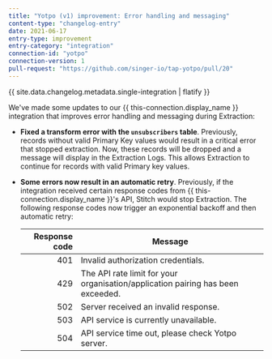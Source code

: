 ```yaml
---
title: "Yotpo (v1) improvement: Error handling and messaging"
content-type: "changelog-entry"
date: 2021-06-17
entry-type: improvement
entry-category: "integration"
connection-id: "yotpo"
connection-version: 1
pull-request: "https://github.com/singer-io/tap-yotpo/pull/20"
---
```

{{ site.data.changelog.metadata.single-integration | flatify }}

We've made some updates to our {{ this-connection.display_name }} integration that improves error handling and messaging during Extraction:

- **Fixed a transform error with the `unsubscribers` table**. Previously, records without valid Primary Key values would result in a critical error that stopped extraction. Now, these records will be dropped and a message will display in the Extraction Logs. This allows Extraction to continue for records with valid Primary key values.

- **Some errors now result in an automatic retry**. Previously, if the integration received certain response codes from {{ this-connection.display_name }}'s API, Stitch would stop Extraction. The following response codes now trigger an exponential backoff and then automatic retry:

   |**Response code** | **Message** |
   |-----------------:|-------------|
   | 401              | Invalid authorization credentials. |
   | 429              | The API rate limit for your organisation/application pairing has been exceeded. |
   | 502              | Server received an invalid response. |
   | 503              | API service is currently unavailable. |
   | 504              | API service time out, please check Yotpo server. |
